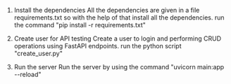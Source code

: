 1. Install the dependencies
   All the dependencies are given in a file requirements.txt so with the help of that install all the dependencies.
   run the command "pip install -r requirements.txt"

2. Create user for API testing
   Create a user to login and performing CRUD operations using FastAPI endpoints.
   run the python script "create_user.py"

3. Run the server
   Run the server by using the command "uvicorn main:app --reload"
